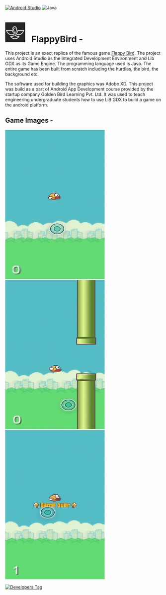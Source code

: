 [![Android Studio](https://img.shields.io/badge/Android%20Studio-3DDC84.svg?style=for-the-badge&logo=android-studio&logoColor=white)](https://developer.android.com/studio)
![Java](https://img.shields.io/badge/java-%23ED8B00.svg?style=for-the-badge&logo=java&logoColor=white)


# <img width="64" height="64" src="./.extra/logo.jpg"> &nbsp; FlappyBird -

This project is an exact replica of the famous game [Flappy Bird](https://en.wikipedia.org/wiki/Flappy_Bird). The project uses Android Studio as the Integrated Development Environment and Lib GDX as its Game Engine. The programming language used is Java. The entire game has been built from scratch including the hurdles, the bird, the background etc. 

The software used for building the graphics was Adobe XD. This project was build as a part of Android App Development course provided by the startup company Golden Bird Learning Pvt. Ltd. It was used to teach engineering undergraduate students how to use LiB GDX to build a game on the android platform.

## Game Images -

<p align="center">

<img width="320" height="480" src="./.extra/img_3.png"> &nbsp; &nbsp;
<img width="320" height="480" src="./.extra/img_2.png"> &nbsp; &nbsp;
<img width="320" height="480" src="./.extra/img_1.png">

[![Developers Tag]( https://img.shields.io/badge/Developer-anuragagarwal96-black.svg )]( https://github.com/anuragagarwal97 )<br>
